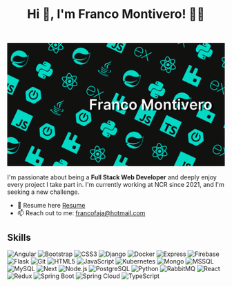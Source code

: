 
<h1 align="center">Hi 👋, I'm Franco Montivero! 👨‍💻</h1>
<br>

![Banner](./images/Franco%20Montivero.png)

I'm passionate about being a **Full Stack Web Developer** and deeply enjoy every project I take part in. I'm currently 
working at NCR since 2021, and I'm seeking a new challenge.

- 📃 Resume here [Resume](https://drive.google.com/file/d/1RC_BkwkStNBtV7N-SV1W_FT0knbe6KjV/view?usp=share_link)
- 📫 Reach out to me: francofaja@hotmail.com

## Skills
![Angular](https://img.shields.io/badge/Angular-red?logo=Angular)
![Bootstrap](https://img.shields.io/badge/Bootstrap-white?logo=bootstrap)
![CSS3](https://img.shields.io/badge/CSS3-blue?logo=css3)
![Django](https://img.shields.io/badge/Django-green?logo=django)
![Docker](https://img.shields.io/badge/Docker-white?logo=docker)
![Express](https://img.shields.io/badge/Express-black?logo=express)
![Firebase](https://img.shields.io/badge/Firebase-black?logo=firebase)
![Flask](https://img.shields.io/badge/flask-black?logo=flask)
![Git](https://img.shields.io/badge/Git-white?logo=git)
![HTML5](https://img.shields.io/badge/HTML5-white?logo=html5)
![JavaScript](https://img.shields.io/badge/JavaScript-black?logo=JavaScript)
![Kubernetes](https://img.shields.io/badge/Kubernetes-white?logo=kubernetes)
![Mongo](https://img.shields.io/badge/Mongo-white?logo=mongodb)
![MSSQL](https://img.shields.io/badge/MSSQL-red?logo=Microsoft%20SQL%20Server)
![MySQL](https://img.shields.io/badge/MySQL-white?logo=MySQL)
![Next](https://img.shields.io/badge/Next-black?logo=Next.js)
![Node.js](https://img.shields.io/badge/Node.js-white?logo=nodedotjs)
![PostgreSQL](https://img.shields.io/badge/PostgreSQL-white?logo=PostgreSQL)
![Python](https://img.shields.io/badge/Python-white?logo=python)
![RabbitMQ](https://img.shields.io/badge/RabbitMQ-white?logo=RabbitMQ)
![React](https://img.shields.io/badge/React-black?logo=React)
![Redux](https://img.shields.io/badge/Redux-purple?logo=redux)
![Spring Boot](https://img.shields.io/badge/Spring_Boot-white?logo=springboot)
![Spring Cloud](https://img.shields.io/badge/Spring_Cloud-white?logo=spring)
![TypeScript](https://img.shields.io/badge/TypeScript-white?logo=TypeScript)
